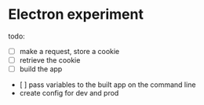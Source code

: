 # Electron experiment

todo:
- [ ] make a request, store a cookie
- [ ] retrieve the cookie
- [ ] build the app
- [ ] pass variables to the built app on the command line
- create config for dev and prod

